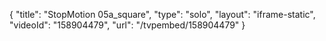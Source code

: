 {
    "title": "StopMotion 05a_square",
    "type": "solo",
    "layout": "iframe-static",
    "videoId": "158904479",
    "url": "\/tvpembed\/158904479"
}